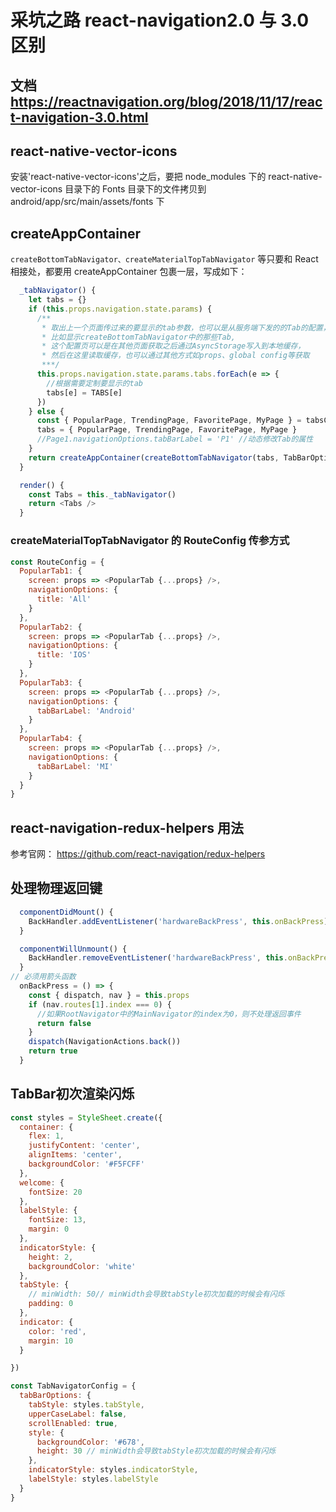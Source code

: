 # 采坑之路 react-navigation2.0 与 3.0 区别

## 文档 https://reactnavigation.org/blog/2018/11/17/react-navigation-3.0.html

## react-native-vector-icons

安装'react-native-vector-icons'之后，要把 node_modules 下的 react-native-vector-icons 目录下的 Fonts 目录下的文件拷贝到 android/app/src/main/assets/fonts 下

## createAppContainer

`createBottomTabNavigator、createMaterialTopTabNavigator` 等只要和 React 相接处，都要用 createAppContainer 包裹一层，写成如下：

```javascript
  _tabNavigator() {
    let tabs = {}
    if (this.props.navigation.state.params) {
      /**
       * 取出上一个页面传过来的要显示的tab参数，也可以是从服务端下发的的Tab的配置，
       * 比如显示createBottomTabNavigator中的那些Tab,
       * 这个配置页可以是在其他页面获取之后通过AsyncStorage写入到本地缓存，
       * 然后在这里读取缓存，也可以通过其他方式如props、global config等获取
       ***/
      this.props.navigation.state.params.tabs.forEach(e => {
        //根据需要定制要显示的tab
        tabs[e] = TABS[e]
      })
    } else {
      const { PopularPage, TrendingPage, FavoritePage, MyPage } = tabsConfig //根据需要定制要显示的tab
      tabs = { PopularPage, TrendingPage, FavoritePage, MyPage }
      //Page1.navigationOptions.tabBarLabel = 'P1' //动态修改Tab的属性
    }
    return createAppContainer(createBottomTabNavigator(tabs, TabBarOptions))
  }

  render() {
    const Tabs = this._tabNavigator()
    return <Tabs />
  }
```

### createMaterialTopTabNavigator 的 RouteConfig 传参方式

```javascript
const RouteConfig = {
  PopularTab1: {
    screen: props => <PopularTab {...props} />,
    navigationOptions: {
      title: 'All'
    }
  },
  PopularTab2: {
    screen: props => <PopularTab {...props} />,
    navigationOptions: {
      title: 'IOS'
    }
  },
  PopularTab3: {
    screen: props => <PopularTab {...props} />,
    navigationOptions: {
      tabBarLabel: 'Android'
    }
  },
  PopularTab4: {
    screen: props => <PopularTab {...props} />,
    navigationOptions: {
      tabBarLabel: 'MI'
    }
  }
}
```

## react-navigation-redux-helpers 用法

参考官网： https://github.com/react-navigation/redux-helpers

## 处理物理返回键

```javascript
  componentDidMount() {
    BackHandler.addEventListener('hardwareBackPress', this.onBackPress)
  }

  componentWillUnmount() {
    BackHandler.removeEventListener('hardwareBackPress', this.onBackPress)
  }
// 必须用箭头函数
  onBackPress = () => {
    const { dispatch, nav } = this.props
    if (nav.routes[1].index === 0) {
      //如果RootNavigator中的MainNavigator的index为0，则不处理返回事件
      return false
    }
    dispatch(NavigationActions.back())
    return true
  }
```

## TabBar初次渲染闪烁

```javascript
const styles = StyleSheet.create({
  container: {
    flex: 1,
    justifyContent: 'center',
    alignItems: 'center',
    backgroundColor: '#F5FCFF'
  },
  welcome: {
    fontSize: 20
  },
  labelStyle: {
    fontSize: 13,
    margin: 0
  },
  indicatorStyle: {
    height: 2,
    backgroundColor: 'white'
  },
  tabStyle: {
    // minWidth: 50// minWidth会导致tabStyle初次加载的时候会有闪烁
    padding: 0
  },
  indicator: {
    color: 'red',
    margin: 10
  }

})

const TabNavigatorConfig = {
  tabBarOptions: {
    tabStyle: styles.tabStyle,
    upperCaseLabel: false,
    scrollEnabled: true,
    style: {
      backgroundColor: '#678',
      height: 30 // minWidth会导致tabStyle初次加载的时候会有闪烁
    },
    indicatorStyle: styles.indicatorStyle,
    labelStyle: styles.labelStyle
  }
}

```
